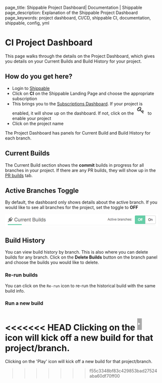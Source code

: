 page_title: Shippable Project Dashboard| Documentation | Shippable
page_description: Explanation of the Shippable Project Dashboard
page_keywords: project dashboard, CI/CD, shippable CI, documentation, shippable, config, yml

# CI Project Dashboard

This page walks through the details on the Project Dashboard, which gives you details on your Current Builds and Build History for your project.

## How do you get here?

- Login to [Shippable](https://shippable.com)
- Click on **CI** on the Shippable Landing Page and choose the appropriate subscription
- This brings you to the [Subscriptions Dashboard](ci_dashboard). If your project is enabled, it will show up on the dashboard. If not, click on the ![add icon](images/enable_icon.gif) to enable your project
- Click on the project name

The Project Dashboard has panels for Current Build and Build History for each branch.

## Current Builds

The Current Build section shows the **commit** builds in progress for all branches in your project. If there are any PR builds, they will show up in the [PR builds](pr_builds) tab.

## Active Branches Toggle

By default, the dashboard only shows details about the active branch. If you would like to see all branches for the project, set the toggle to **OFF**

![Active Branches](images/active_branches_icon.gif)


## Build History

You can view build history by branch. This is also where you can delete builds for any branch. Click on the **Delete Builds** button on the branch panel and choose the builds you would like to delete.

### Re-run builds

You can click on the `Re-run` icon to re-run the historical build with the same build info.

### Run a new build

<<<<<<< HEAD
Clicking on the ![play](images/play_icon.gif) icon will kick off a new build for that project/branch.
=======
Clicking on the 'Play' icon will kick off a new build for that project/branch.
>>>>>>> f55c3348bf83c429853bad27524aba60df70ff00
